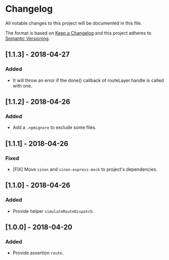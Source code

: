 # Changelog

All notable changes to this project will be documented in this file.

The format is based on [Keep a Changelog](http://keepachangelog.com/en/1.0.0/)
and this project adheres to [Semantic Versioning](http://semver.org/spec/v2.0.0.html).

## [1.1.3] - 2018-04-27

### Added

- It will throw an error if the done() callback of routeLayer.handle is called with one.

## [1.1.2] - 2018-04-26

### Added

- Add a `.npmignore` to exclude some files.

## [1.1.1] - 2018-04-26

### Fixed

- [FIX] Move `sinon` and `sinon-express-mock` to project's dependencies.

## [1.1.0] - 2018-04-26

### Added

- Provide helper `simulateRouteDispatch`.

## [1.0.0] - 2018-04-20

### Added

- Provide assertion `route`.